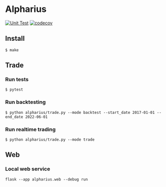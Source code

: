 # Alpharius

[![Unit Test](https://github.com/zhengwang1990/alpharius/actions/workflows/unit_test.yml/badge.svg)](https://github.com/zhengwang1990/alpharius/actions/workflows/unit_test.yml)
[![codecov](https://codecov.io/gh/zhengwang1990/alpharius/branch/main/graph/badge.svg?token=R8RUFJJ1CV)](https://codecov.io/gh/zhengwang1990/alpharius)

## Install

```shell
$ make
```

## Trade

### Run tests
```shell
$ pytest
```

### Run backtesting
```shell
$ python alpharius/trade.py --mode backtest --start_date 2017-01-01 --end_date 2022-06-01
```

### Run realtime trading
```shell
$ python alpharius/trade.py --mode trade
```

## Web

### Local web service
```shell
flask --app alpharius.web --debug run
```
